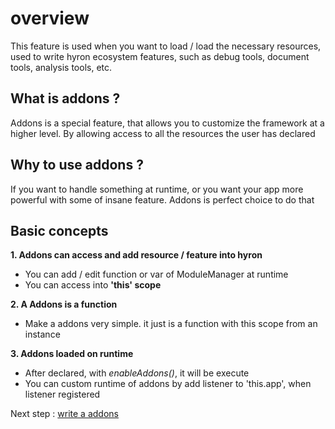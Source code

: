 # overview

This feature is used when you want to load / load the necessary resources, used to write hyron ecosystem features, such as debug tools, document tools, analysis tools, etc.

## What is addons ?

Addons is a special feature, that allows you to customize the framework at a higher level. By allowing access to all the resources the user has declared

## Why to use addons ?

If you want to handle something at runtime, or you want your app more powerful with some of insane feature. Addons is perfect choice to do that

## Basic concepts

**1. Addons can access and add resource / feature into hyron**

* You can add / edit function or var of ModuleManager at runtime
* You can access into **'this' scope**

**2. A Addons is a function**

* Make a addons very simple. it just is a function with this scope from an instance

**3. Addons loaded on runtime**

* After declared, with _enableAddons\(\)_, it will be execute
* You can custom runtime of addons by add listener to 'this.app', when listener registered

Next step : [write a addons](overview.md)

